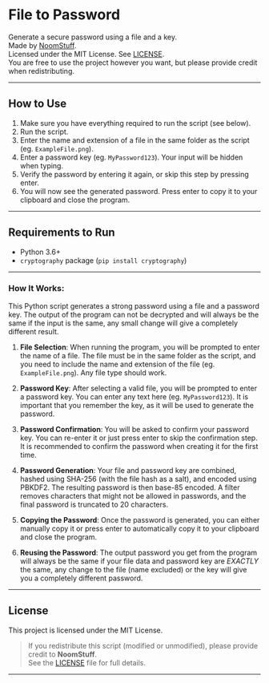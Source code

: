 # File to Password

Generate a secure password using a file and a key.  
Made by [NoomStuff](https://github.com/NoomStuff).  
Licensed under the MIT License. See [LICENSE](LICENSE).  
You are free to use the project however you want, but please provide credit when redistributing.

---

## How to Use

1. Make sure you have everything required to run the script (see below).
2. Run the script.
3. Enter the name and extension of a file in the same folder as the script (eg. `ExampleFile.png`).
4. Enter a password key (eg. `MyPassword123`). Your input will be hidden when typing.
5. Verify the password by entering it again, or skip this step by pressing enter.
6. You will now see the generated password. Press enter to copy it to your clipboard and close the program.

---

## Requirements to Run

- Python 3.6+
- `cryptography` package (`pip install cryptography`)

---

### How It Works:
This Python script generates a strong password using a file and a password key. The output of the program can not be decrypted and will always be the same if the input is the same, any small change will give a completely different result.

1. **File Selection**: When running the program, you will be prompted to enter the name of a file. The file must be in the same folder as the script, and you need to include the name and extension of the file (eg. `ExampleFile.png`). Any file type should work.
   
2. **Password Key**: After selecting a valid file, you will be prompted to enter a password key. You can enter any text here (eg. `MyPassword123`). It is important that you remember the key, as it will be used to generate the password.

3. **Password Confirmation**: You will be asked to confirm your password key. You can re-enter it or just press enter to skip the confirmation step. It is recommended to confirm the password when creating it for the first time.

4. **Password Generation**: Your file and password key are combined, hashed using SHA-256 (with the file hash as a salt), and encoded using PBKDF2. The resulting password is then base-85 encoded. A filter removes characters that might not be allowed in passwords, and the final password is truncated to 20 characters.

5. **Copying the Password**: Once the password is generated, you can either manually copy it or press enter to automatically copy it to your clipboard and close the program.

6. **Reusing the Password**: The output password you get from the program will always be the same if your file data and password key are *EXACTLY* the same, any change to the file (name excluded) or the key will give you a completely different password.

---

## License

This project is licensed under the MIT License.

> If you redistribute this script (modified or unmodified), please provide credit to **NoomStuff**.  
> See the [LICENSE](LICENSE) file for full details.

---
